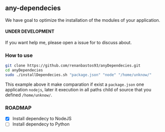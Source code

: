 ## any-dependecies 
We have goal to optimize the installation of the modules of your application.

#### UNDER DEVELOPMENT
If you want help me, please open a issue for to discuss about.

### How to use
```bash
git clone https://github.com/renanbastos93/anyDependecies.git 
cd anyDependecies
sudo ./installDependecies.sh "package.json" "node" "/home/unknow/"
```
This example above it make comparation if exist a `package.json` one application `nodejs`, later it execution in all paths child of source that you defined `/home/unknow/`.

### ROADMAP
- [x] Install dependecy to NodeJS
- [ ] Install dependecy to Python
